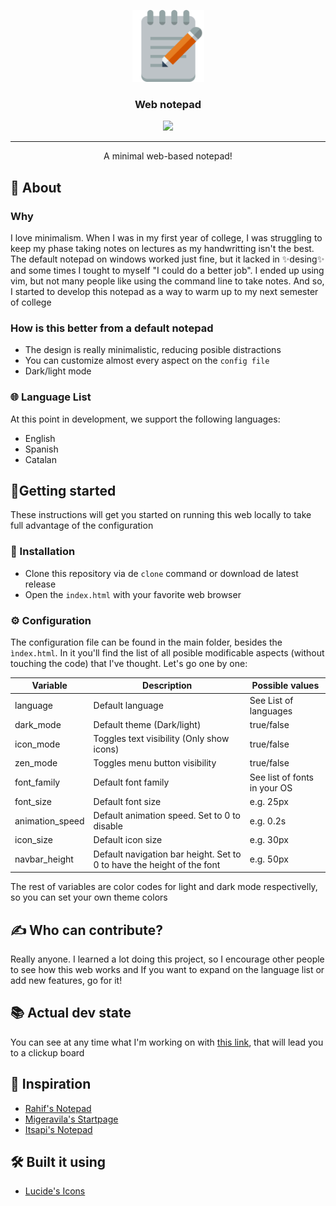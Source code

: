 <p align="center"> 
  <a href="zygmut.github.io/web-notepad" rel="noopener">
    <img width=115px height=115px src="assets/favicon.png" alt="Notepad">
  </a>
</p>

<h3 align="center">Web notepad</h3>

<div align="center">
<img src="https://img.shields.io/github/repo-size/zygmut/web-notepad?style=flat-square.svg">
</div>

---

<p align="center">A minimal web-based notepad!</p>

## 🧠 About

### Why

I love minimalism. When I was in my first year of college, I was struggling to keep my phase taking notes on lectures as my handwritting isn't the best. The default notepad on windows worked just fine, but it lacked in ✨desing✨ and some times I tought to myself "I could do a better job". I ended up using vim, but not many people like using the command line to take notes. And so, I started to develop this notepad as a way to warm up to my next semester of college

### How is this better from a default notepad

- The design is really minimalistic, reducing posible distractions
- You can customize almost every aspect on the `config file`
- Dark/light mode  

### 🌐 Language List

At this point in development, we support the following languages:
- English
- Spanish
- Catalan

## 🏁Getting started 

These instructions will get you started on running this web locally to take full advantage of the configuration

### 📩 Installation

- Clone this repository via de `clone` command or download de latest release 
- Open the `index.html` with your favorite web browser

### ⚙️ Configuration

The configuration file can be found in the main folder, besides the `ìndex.html`. In it you'll find the list of all posible modificable aspects (without touching the code) that I've thought. Let's go one by one:

<div align="center">
  
  | Variable        | Description                                                            | Possible values              |
  |-----------------|------------------------------------------------------------------------|------------------------------|
  | language        | Default language                                                       | See List of languages        |
  | dark_mode       | Default theme (Dark/light)                                             | true/false                   |
  | icon_mode       | Toggles text visibility (Only show icons)                              | true/false                   |
  | zen_mode        | Toggles menu button visibility                                         | true/false                   |
  | font_family     | Default font family                                                    | See list of fonts in your OS |
  | font_size       | Default font size                                                      | e.g. 25px                    |
  | animation_speed | Default animation speed. Set to 0 to disable                           | e.g. 0.2s                    |
  | icon_size       | Default icon size                                                      | e.g. 30px                    |
  | navbar_height   | Default navigation bar height. Set to 0 to have the height of the font | e.g. 50px                    |
  
</div>

The rest of variables are color codes for light and dark mode respectivelly, so you can set your own theme colors
  
## ✍️ Who can contribute?

Really anyone. I learned a lot doing this project, so I encourage other people to see how this web works and If you want to expand on the language list or add new features, go for it!

## 📚 Actual dev state

You can see at any time what I'm working on with [this link](https://sharing.clickup.com/b/h/6-162765235-2/4865d67c0161232), that will lead you to a clickup board 

## 🙇 Inspiration

- [Rahif's Notepad](https://github.com/Muhammed-Rahif/Notepad)
- [Migeravila's Startpage](https://github.com/migueravila/Bento)
- [Itsapi's Notepad](https://github.com/itsapi/notepad)

## 🛠️ Built it using

- [Lucide's Icons](https://lucide.dev/)
